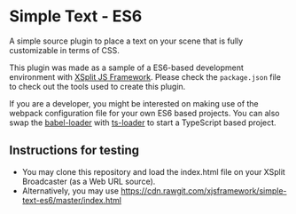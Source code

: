 # Simple Text - ES6

A simple source plugin to place a text on your scene that is fully customizable in terms of CSS.

This plugin was made as a sample of a ES6-based development environment with [XSplit JS Framework](http://xjsframework.github.io/). Please check the `package.json` file to check out the tools used to create this plugin.

If you are a developer, you might be interested on making use of the webpack configuration file for your own ES6 based projects. You can also swap the [babel-loader](https://github.com/babel/babel-loader) with [ts-loader](https://github.com/TypeStrong/ts-loader) to start a TypeScript based project.

## Instructions for testing

- You may clone this repository and load the index.html file on your XSplit Broadcaster (as a Web URL source).
- Alternatively, you may use https://cdn.rawgit.com/xjsframework/simple-text-es6/master/index.html